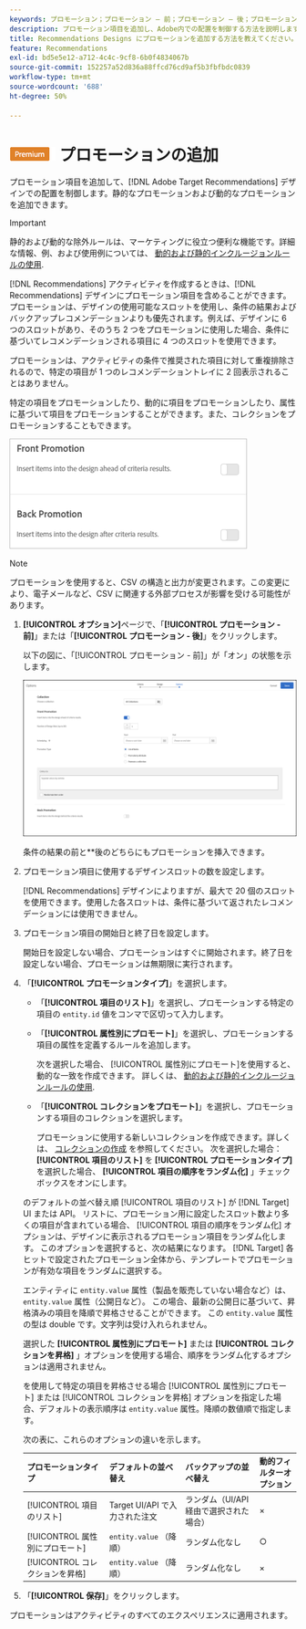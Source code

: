```yaml
---
keywords: プロモーション；プロモーション — 前；プロモーション — 後；プロモーションタイプ；項目のリスト；属性別にプロモート；コレクションをプロモート
description: プロモーション項目を追加し、Adobe内での配置を制御する方法を説明します [!DNL Target] Recommendationsのデザイン。 静的なプロモーションおよび動的なプロモーションを追加できます。
title: Recommendations Designs にプロモーションを追加する方法を教えてください。
feature: Recommendations
exl-id: bd5e5e12-a712-4c4c-9cf8-6b0f4834067b
source-git-commit: 152257a52d836a88ffcd76cd9af5b3fbfbdc0839
workflow-type: tm+mt
source-wordcount: '688'
ht-degree: 50%

---
```


# ![PREMIUM](/help/main/assets/premium.png) プロモーションの追加

プロモーション項目を追加して、[!DNL Adobe Target Recommendations] デザインでの配置を制御します。静的なプロモーションおよび動的なプロモーションを追加できます。

>[!IMPORTANT]
>
>静的および動的な除外ルールは、マーケティングに役立つ便利な機能です。詳細な情報、例、および使用例については、 [動的および静的インクルージョンルールの使用](/help/main/c-recommendations/c-algorithms/use-dynamic-and-static-inclusion-rules.md#concept_4CB5C0FA705D4E449BD0B37B3D987F9F).

[!DNL Recommendations] アクティビティを作成するときは、[!DNL Recommendations] デザインにプロモーション項目を含めることができます。プロモーションは、デザインの使用可能なスロットを使用し、条件の結果およびバックアップレコメンデーションよりも優先されます。例えば、デザインに 6 つのスロットがあり、そのうち 2 つをプロモーションに使用した場合、条件に基づいてレコメンデーションされる項目に 4 つのスロットを使用できます。

プロモーションは、アクティビティの条件で推奨された項目に対して重複排除されるので、特定の項目が 1 つのレコメンデーショントレイに 2 回表示されることはありません。

特定の項目をプロモーションしたり、動的に項目をプロモーションしたり、属性に基づいて項目をプロモーションすることができます。また、コレクションをプロモーションすることもできます。

![[!UICONTROL プロモーション — 前] および [!UICONTROL プロモーション — 後] オプション [!DNL Target] UI](assets/add_promotion_toggles.png)

>[!NOTE]
>
>プロモーションを使用すると、CSV の構造と出力が変更されます。この変更により、電子メールなど、CSV に関連する外部プロセスが影響を受ける可能性があります。

1. **[!UICONTROL オプション]**&#x200B;ページで、「**[!UICONTROL プロモーション - 前]**」または「**[!UICONTROL プロモーション - 後]**」をクリックします。

   以下の図に、「[!UICONTROL プロモーション - 前]」が「オン」の状態を示します。

   ![「プロモーション - 前」オプションを追加](/help/main/c-recommendations/t-create-recs-activity/assets/add_promotion_front.png)

   条件の結果の前と&#x200B;**&#x200B;後のどちらにもプロモーションを挿入できます。

1. プロモーション項目に使用するデザインスロットの数を設定します。

   [!DNL Recommendations] デザインによりますが、最大で 20 個のスロットを使用できます。使用した各スロットは、条件に基づいて返されたレコメンデーションには使用できません。

1. プロモーション項目の開始日と終了日を設定します。

   開始日を設定しない場合、プロモーションはすぐに開始されます。終了日を設定しない場合、プロモーションは無期限に実行されます。

1. 「**[!UICONTROL プロモーションタイプ]**」を選択します。

   * 「**[!UICONTROL 項目のリスト]**」を選択し、プロモーションする特定の項目の `entity.id` 値をコンマで区切って入力します。

   * 「**[!UICONTROL 属性別にプロモート]**」を選択し、プロモーションする項目の属性を定義するルールを追加します。

      次を選択した場合、 [!UICONTROL 属性別にプロモート]を使用すると、動的な一致を作成できます。 詳しくは、 [動的および静的インクルージョンルールの使用](/help/main/c-recommendations/c-algorithms/use-dynamic-and-static-inclusion-rules.md#concept_4CB5C0FA705D4E449BD0B37B3D987F9F).

   * 「**[!UICONTROL コレクションをプロモート]**」を選択し、プロモーションする項目のコレクションを選択します。

      プロモーションに使用する新しいコレクションを作成できます。詳しくは、 [コレクションの作成](/help/main/c-recommendations/c-products/collections.md#task_1256DFF6842141FCAADD9E1428EF7F08) を参照してください。
   次を選択した場合： **[!UICONTROL 項目のリスト]** を **[!UICONTROL プロモーションタイプ]**&#x200B;を選択した場合、 **[!UICONTROL 項目の順序をランダム化]** 」チェックボックスをオンにします。

   のデフォルトの並べ替え順 [!UICONTROL 項目のリスト] が [!DNL Target] UI または API。 リストに、プロモーション用に設定したスロット数より多くの項目が含まれている場合、 [!UICONTROL 項目の順序をランダム化] オプションは、デザインに表示されるプロモーション項目をランダム化します。 このオプションを選択すると、次の結果になります。 [!DNL Target] 各ヒットで設定されたプロモーション全体から、テンプレートでプロモーションが有効な項目をランダムに選択する。

   エンティティに `entity.value` 属性（製品を販売していない場合など）は、 `entity.value` 属性（公開日など）。 この場合、最新の公開日に基づいて、昇格済みの項目を降順で昇格させることができます。 この `entity.value` 属性の型は double です。文字列は受け入れられません。

   選択した **[!UICONTROL 属性別にプロモート]** または **[!UICONTROL コレクションを昇格]** 」オプションを使用する場合、順序をランダム化するオプションは適用されません。

   を使用して特定の項目を昇格させる場合 [!UICONTROL 属性別にプロモート] または [!UICONTROL コレクションを昇格] オプションを指定した場合、デフォルトの表示順序は `entity.value` 属性。降順の数値順で指定します。

   次の表に、これらのオプションの違いを示します。

   | プロモーションタイプ | デフォルトの並べ替え | バックアップの並べ替え | 動的フィルターオプション |
   | --- | --- | --- | --- |
   | [!UICONTROL 項目のリスト] | Target UI/API で入力された注文 | ランダム（UI/API 経由で選択された場合） | × |
   | [!UICONTROL 属性別にプロモート] | `entity.value` （降順） | ランダム化なし | ○ |
   | [!UICONTROL コレクションを昇格] | `entity.value` （降順） | ランダム化なし | × |

1. 「**[!UICONTROL 保存]**」をクリックします。

プロモーションはアクティビティのすべてのエクスペリエンスに適用されます。
